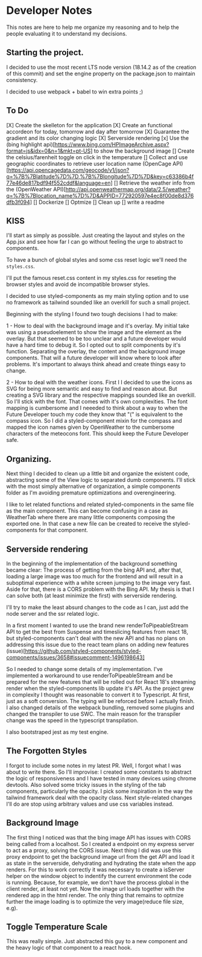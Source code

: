 # Developer Notes

This notes are here to help me organize my reasoning and to help the people evaluating it to understand my decisions.

## Starting the project.

I decided to use the most recent LTS node version (18.14.2 as of the creation of this commit) and set the engine property on the package.json to maintain consistency.

I decided to use webpack + babel to win extra points ;)

## To Do

[X] Create the skelleton for the application
[X] Create an functional accordeon for today, tomorrow and day after tomorrow
[X] Guarantee the gradient and its color changing logic
[X] Serverside rendering
[x] Use the (bing highlight api)[https://www.bing.com/HPImageArchive.aspx?format=js&idx=0&n=1&mkt=pt-US] to show the background image
[] Create the celsius/farenheit toggle on click in the temperature
[] Collect and use geographic coordinates to retrieve user location name (OpenCage API)[https://api.opencagedata.com/geocode/v1/json?q=%7B%7Blatitude%7D%7D,%7B%7Blongitude%7D%7D&key=c63386b4f77e46de817bdf94f552cddf&language=en]
[] Retrieve the weather info from the (OpenWeather API)[http://api.openweathermap.org/data/2.5/weather?q=%7B%7Blocation_name%7D%7D&APPID=772920597e4ec8f00de8d376dfb3f094]
[] Dockerize
[] Optmize
[] Clean up
[] write a readme

## KISS

I'll start as simply as possible. Just creating the layout and styles on the App.jsx and see how far I can go without feeling the urge to abstract to components.

To have a bunch of global styles and some css reset logic we'll need the `styles.css`.

I'll put the famous reset.css content in my styles.css for reseting the browser styles and avoid de incompatible browser styles.

I decided to use styled-components as my main styling option and to use no framework as tailwind sounded like an overkill for such a small project.

Beginning with the styling I found two tough decisions I had to make:

1 - How to deal with the background image and it's overlay. My initial take was using a pseudoelement to show the image and the element as the overlay. But that seemed to be too unclear and a future developer would have a hard time to debug it. So I opted out to split components by it's function. Separating the overlay, the content and the background image components. That will a future developer will know where to look after problems. It's important to always think ahead and create things easy to change.

2 - How to deal with the weather icons. First I I decided to use the icons as SVG for being more semantic and easy to find and reason about. But creating a SVG library and the respective mappings sounded like an overkill. So I'll stick with the font. That comes with it's own complexities. The font mapping is cumbersome and I neeeded to think about a way to when the Future Developer touch my code they know that "(" is equivalent to the compass icon. So I did a styled-component mixin for the compass and mapped the icon names given by OpenWeather to the cumbersome characters of the meteocons font. This should keep the Future Developer safe.

## Organizing.

Next thing I decided to clean up a little bit and organize the existent code, abstracting some of the View logic to separated dumb components. I'll stick with the most simply alternative of organization, a simple components folder as I'm avoiding premature optimizations and overengineering.

I like to let related functions and related styled-components in the same file as the main component. This can become confusing in a case as WeatherTab where there are many little components composing the exported one. In that case a new file can be created to receive the styled-components for that component.

## Serverside rendering

In the beginning of the implementation of the background something became clear: The process of getting from the bing API and, after that, loading a large image was too much for the frontend and will result in a suboptimal experience with a white screen jumping to the image very fast.
Aside for that, there is a CORS problem with the Bing API. My thesis is that I can solve both (at least minimize the first) with serverside rendering.

I'll try to make the least absurd changes to the code as I can, just add the node server and the ssr related logic.

In a first moment I wanted to use the brand new renderToPipeableStream API to get the best from Suspense and timeslicing features from react 18, but styled-components can't deal with the new API and has no plans on addressing this issue due to the react team plans on adding new features (issue)[https://github.com/styled-components/styled-components/issues/3658#issuecomment-1496198643]

So I needed to change some details of my implementation. I've implemented a workaround to use renderToPipeableStream and be prepared for the new features that will be rolled out for React 18's streaming render when the styled-components lib update it's API. As the project grew in complexity I thought was reasonable to convert it to Typescript. At first, just as a soft conversion. The typing will be reforced before I actually finish. I also changed details of the webpack bundling, removed some plugins and changed the transpiler to use SWC. The main reason for the transpiler change was the speed in the typescript transpilation.

I also bootstraped jest as my test engine.

## The Forgotten Styles

I forgot to include some notes in my latest PR. Well, I forgot what I was about to write there. So I'll improvise:
I created some constants to abstract the logic of responsiveness and I have tested in many devices using chrome devtools. Also solved some tricky issues in the styling of the tab components, particularly the opacity. I pick some inspiration in the way the tailwind framework deal with the opacity class. Next style-related changes I'll do are stop using arbitrary values and use css variables instead.

## Background Image

The first thing I noticed was that the bing image API has issues with CORS being called from a localhost. So I created a endpoint on my express server to act as a proxy, solving the CORS issue.
Next thing I did was use this proxy endpoint to get the background image url from the get API and load it as state in the serverside, dehydrating and hydrating the state when the app renders. For this to work correctly it was necessary to create a isServer helper on the window object to indentify the current environment the code is running. Because, for example, we don't have the process global in the client render, at least not yet.
Now the image url loads together with the rendered app in the html render. The only thing that remains to optmize further the image loading is to optimize the very image(reduce file size, e.g).

## Toggle Temperature Scale

This was really simple. Just abstracted this guy to a new component and the heavy logic of that component to a react hook.
